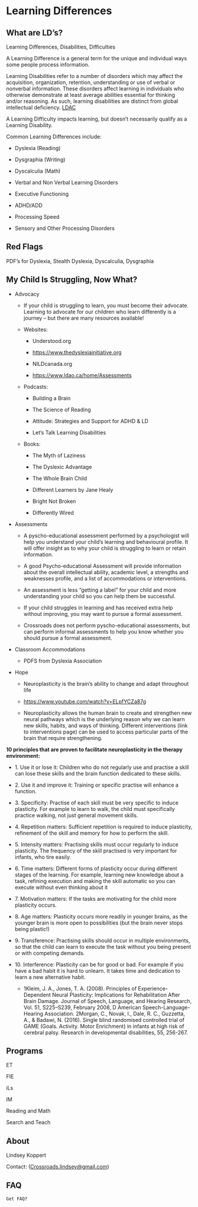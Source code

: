 # Learning Differences

## What are LD’s?

Learning Differences, Disabilities, Difficulties

A Learning Difference is a general term for the unique and individual ways some people process information.

Learning Disabilities refer to a number of disorders which may affect the acquisition, organization, retention, understanding or use of verbal or nonverbal information. These disorders affect learning in individuals who otherwise demonstrate at least average abilities essential for thinking and/or reasoning. As such, learning disabilities are distinct from global intellectual deficiency. [LDAC](https://www.ldac-acta.ca/official-definition-of-learning-disabilities/)

A Learning Difficulty impacts learning, but doesn’t necessarily qualify as a Learning Disability.

Common Learning Differences include:

- Dyslexia (Reading)

- Dysgraphia (Writing)

- Dyscalculia (Math)

- Verbal and Non Verbal Learning Disorders

- Executive Functioning

- ADHD/ADD

- Processing Speed

- Sensory and Other Processing Disorders

## Red Flags

PDF’s for Dyslexia, Stealth Dyslexia, Dyscalculia, Dysgraphia

## My Child Is Struggling, Now What?

- Advocacy

  - If your child is struggling to learn, you must become their advocate. Learning to advocate for our children who learn differently is a journey – but there are many resources available!

  - Websites:

    - Understood.org

    - <https://www.thedyslexiainitiative.org>

    - NILDcanada.org

    - <https://www.ldao.ca/home/Assessments>

  - Podcasts:

    - Building a Brain

    - The Science of Reading

    - Attitude: Strategies and Support for ADHD & LD

    - Let’s Talk Learning Disabilities

  - Books:

    - The Myth of Laziness

    - The Dyslexic Advantage

    - The Whole Brain Child

    - Different Learners by Jane Healy

    - Bright Not Broken

    - Differently Wired

- Assessments

  - A pyscho-educational assessment performed by a psychologist will help you understand your child’s learning and behavioural profile. It will offer insight as to why your child is struggling to learn or retain information.

  - A good Psycho-educational Assessment will provide information about the overall intellectual ability, academic level, a strengths and weaknesses profile, and a list of accommodations or interventions.

  - An assessment is less “getting a label” for your child and more understanding your child so you can help them be successful.

  - If your child struggles in learning and has received extra help without improving, you may want to pursue a formal assessment.

  - Crossroads does not perform pyscho-educational assessments, but can perform informal assessments to help you know whether you should pursue a formal assessment.

- Classroom Accommodations

  - PDFS from Dyslexia Association

- Hope

  - Neuroplasticity is the brain’s ability to change and adapt throughout life

  - <https://www.youtube.com/watch?v=ELpfYCZa87g>

  - Neuroplasticity allows the human brain to create and strengthen new neural pathways which is the underlying reason why we can learn new skills, habits, and ways of thinking. Different interventions (link to interventions page) can be used to access particular parts of the brain that require strengthening.

**10 principles that are proven to facilitate neuroplasticity in the therapy environment:**

- 1\. Use it or lose it: Children who do not regularly use and practise a skill can lose these skills and the brain function dedicated to these skills.

- 2\. Use it and improve it: Training or specific practise will enhance a function.

- 3\. Specificity: Practise of each skill must be very specific to induce plasticity. For example to learn to walk, the child must specifically practice walking, not just general movement skills.

- 4\. Repetition matters: Sufficient repetition is required to induce plasticity, refinement of the skill and memory for how to perform the skill.

- 5\. Intensity matters: Practising skills must occur regularly to induce plasticity. The frequency of the skill practised is very important for infants, who tire easily.

- 6\. Time matters: Different forms of plasticity occur during different stages of the learning. For example, learning new knowledge about a task, refining execution and making the skill automatic so you can execute without even thinking about it

- 7\. Motivation matters: If the tasks are motivating for the child more plasticity occurs.

- 8\. Age matters: Plasticity occurs more readily in younger brains, as the younger brain is more open to possibilities (but the brain never stops being plastic!)

- 9\. Transference: Practising skills should occur in multiple environments, so that the child can learn to execute the task without you being present or with competing demands.

- 10\. Interference: Plasticity can be for good or bad. For example if you have a bad habit it is hard to unlearn. It takes time and dedication to learn a new alternative habit.

  - 1Kleim, J. A., Jones, T. A. (2008). Principles of Experience-Dependent Neural Plasticity: Implications for Rehabilitation After Brain Damage. Journal of Speech, Language, and Hearing Research, Vol. 51, S225–S239, February 2008, D American Speech-Language-Hearing Association. 2Morgan, C., Novak, I., Dale, R. C., Guzzetta, A., & Badawi, N. (2016). Single blind randomised controlled trial of GAME (Goals. Activity. Motor Enrichment) in infants at high risk of cerebral palsy. Research in developmental disabilities, 55, 256-267.

## Programs

ET

FIE

iLs

IM

Reading and Math

Search and Teach

## About

Lindsey Koppert

Contact: (Crossroads.lindsey@gmail.com)

## FAQ

`Get FAQ?`
